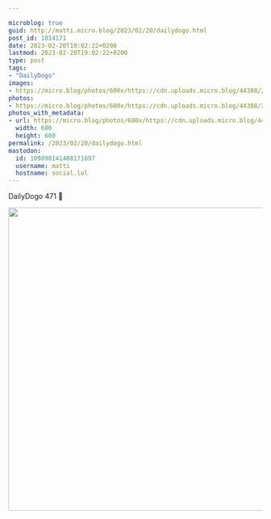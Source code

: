 ```yaml
---

microblog: true
guid: http://matti.micro.blog/2023/02/20/dailydogo.html
post_id: 1814171
date: 2023-02-20T19:02:22+0200
lastmod: 2023-02-20T19:02:22+0200
type: post
tags:
- "DailyDogo"
images:
- https://micro.blog/photos/600x/https://cdn.uploads.micro.blog/44388/2023/9efd0fca5a.jpg
photos:
- https://micro.blog/photos/600x/https://cdn.uploads.micro.blog/44388/2023/9efd0fca5a.jpg
photos_with_metadata:
- url: https://micro.blog/photos/600x/https://cdn.uploads.micro.blog/44388/2023/9efd0fca5a.jpg
  width: 600
  height: 600
permalink: /2023/02/20/dailydogo.html
mastodon:
  id: 109898141408171697
  username: matti
  hostname: social.lol
---
```

DailyDogo 471 🐶

<img src="/media/uploads/2023/9efd0fca5a.jpg" width="600" height="600" alt="" />
